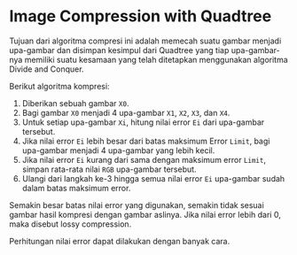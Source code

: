 # Image Compression with Quadtree

Tujuan dari algoritma compresi ini adalah memecah suatu gambar menjadi upa-gambar 
dan disimpan kesimpul dari Quadtree yang tiap upa-gambar-nya memiliki suatu kesamaan yang telah ditetapkan
menggunakan algoritma Divide and Conquer.

Berikut algoritma kompresi:
1. Diberikan sebuah gambar `X0`.
2. Bagi gambar `X0` menjadi 4 upa-gambar `X1`, `X2`, `X3`, dan `X4`.
3. Untuk setiap upa-gambar `Xi`, hitung nilai error `Ei` dari upa-gambar tersebut.
4. Jika nilai error `Ei` lebih besar dari batas maksimum Error `Limit`, bagi upa-gambar menjadi 4 upa-gambar yang lebih kecil.
5. Jika nilai error `Ei` kurang dari sama dengan maksimum error `Limit`, simpan rata-rata nilai `RGB` upa-gambar tersebut.
6. Ulangi dari langkah ke-3 hingga semua nilai error `Ei` upa-gambar sudah dalam batas maksimum error.

Semakin besar batas nilai error yang digunakan, semakin tidak sesuai gambar hasil kompresi dengan gambar aslinya. Jika nilai error lebih dari 0, maka disebut lossy compression.

Perhitungan nilai error dapat dilakukan dengan banyak cara.